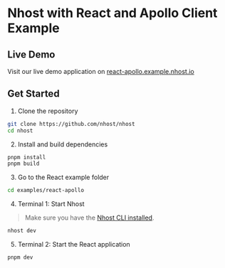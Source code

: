 # Nhost with React and Apollo Client Example

## Live Demo

Visit our live demo application on [react-apollo.example.nhost.io](https://react-apollo.example.nhost.io)

## Get Started

1. Clone the repository

```sh
git clone https://github.com/nhost/nhost
cd nhost
```

2. Install and build dependencies

```sh
pnpm install
pnpm build
```

3. Go to the React example folder

```sh
cd examples/react-apollo
```

4. Terminal 1: Start Nhost

> Make sure you have the [Nhost CLI installed](https://docs.nhost.io/platform/cli).

```sh
nhost dev
```

5. Terminal 2: Start the React application

```sh
pnpm dev
```
